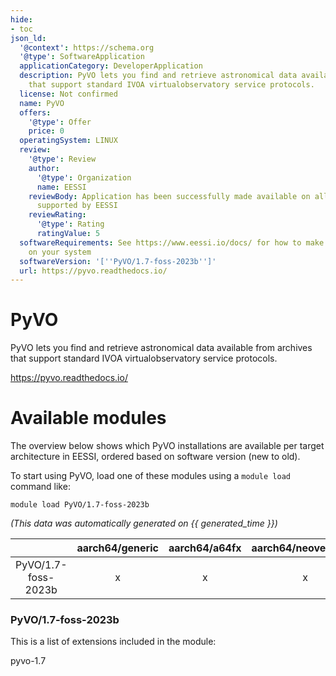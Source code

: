 ```yaml
---
hide:
- toc
json_ld:
  '@context': https://schema.org
  '@type': SoftwareApplication
  applicationCategory: DeveloperApplication
  description: PyVO lets you find and retrieve astronomical data available from archives
    that support standard IVOA virtualobservatory service protocols.
  license: Not confirmed
  name: PyVO
  offers:
    '@type': Offer
    price: 0
  operatingSystem: LINUX
  review:
    '@type': Review
    author:
      '@type': Organization
      name: EESSI
    reviewBody: Application has been successfully made available on all architectures
      supported by EESSI
    reviewRating:
      '@type': Rating
      ratingValue: 5
  softwareRequirements: See https://www.eessi.io/docs/ for how to make EESSI available
    on your system
  softwareVersion: '[''PyVO/1.7-foss-2023b'']'
  url: https://pyvo.readthedocs.io/
---
```


PyVO
====


PyVO lets you find and retrieve astronomical data available from archives that support standard IVOA virtualobservatory service protocols.

https://pyvo.readthedocs.io/
# Available modules


The overview below shows which PyVO installations are available per target architecture in EESSI, ordered based on software version (new to old).

To start using PyVO, load one of these modules using a `module load` command like:

```shell
module load PyVO/1.7-foss-2023b
```

*(This data was automatically generated on {{ generated_time }})*

| |aarch64/generic|aarch64/a64fx|aarch64/neoverse_n1|aarch64/neoverse_v1|aarch64/nvidia/grace|x86_64/generic|x86_64/amd/zen2|x86_64/amd/zen3|x86_64/amd/zen4|x86_64/intel/cascadelake|x86_64/intel/haswell|x86_64/intel/icelake|x86_64/intel/sapphirerapids|x86_64/intel/skylake_avx512|
| :---: | :---: | :---: | :---: | :---: | :---: | :---: | :---: | :---: | :---: | :---: | :---: | :---: | :---: | :---: |
|PyVO/1.7-foss-2023b|x|x|x|x|x|x|x|x|x|x|x|x|x|x|


### PyVO/1.7-foss-2023b

This is a list of extensions included in the module:

pyvo-1.7
